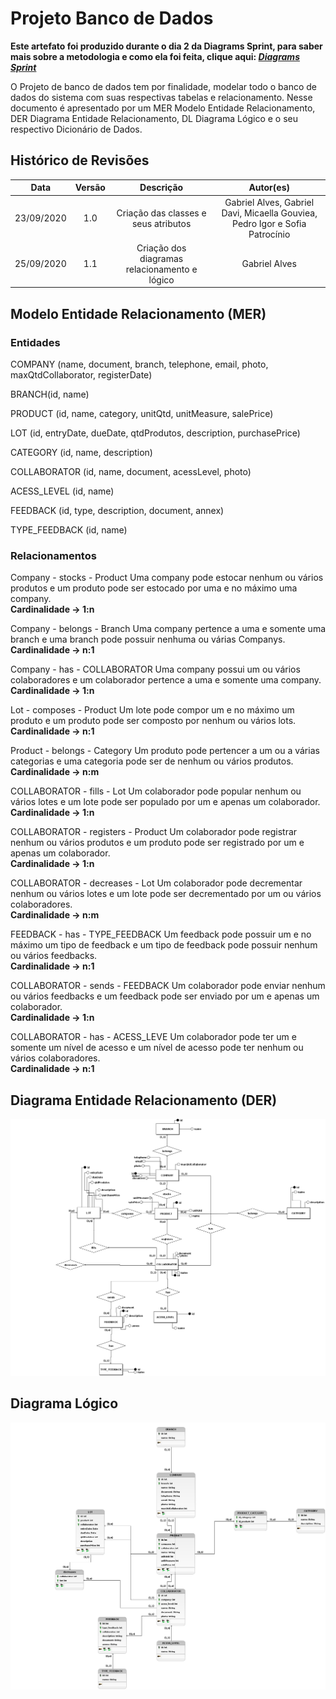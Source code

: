# Projeto Banco de Dados
**Este artefato foi produzido durante o dia 2 da Diagrams Sprint, para saber mais sobre a metodologia e como ela foi feita, clique aqui: _[Diagrams Sprint](Modeling/Diagrams/Diagrams.md)_**

O Projeto de banco de dados tem por finalidade, modelar todo o banco de dados do sistema com suas respectivas tabelas e relacionamento. Nesse documento é apresentado por um MER Modelo Entidade Relacionamento, DER Diagrama Entidade Relacionamento, DL Diagrama Lógico e o seu respectivo Dicionário de Dados.

## Histórico de Revisões
| Data | Versão | Descrição | Autor(es) |
|:----:|:------:|:---------:|:---------:|
| 23/09/2020 | 1.0 | Criação das classes e seus atributos | Gabriel Alves, Gabriel Davi, Micaella Gouviea, Pedro Igor e Sofia Patrocínio |
| 25/09/2020 | 1.1 | Criação dos diagramas relacionamento e lógico | Gabriel Alves |

## Modelo Entidade Relacionamento (MER)

### Entidades

COMPANY (name, document, branch, telephone, email, photo, maxQtdCollaborator, registerDate)

BRANCH(id, name)

PRODUCT (id, name, category, unitQtd, unitMeasure, salePrice)

LOT (id, entryDate, dueDate, qtdProdutos, description, purchasePrice)

CATEGORY (id, name, description)

COLLABORATOR (id, name, document, acessLevel, photo)

ACESS_LEVEL (id, name)

FEEDBACK (id, type, description, document, annex)

TYPE_FEEDBACK (id, name)

### Relacionamentos

Company - stocks - Product
Uma company pode estocar nenhum ou vários produtos e um produto pode ser estocado por uma e no máximo uma company. <br>
**Cardinalidade -> 1:n**

Company - belongs - Branch
Uma company pertence a uma e somente uma branch e uma branch pode possuir nenhuma ou várias Companys.<br>
**Cardinalidade -> n:1**

Company - has - COLLABORATOR
Uma company possui um ou vários colaboradores e um colaborador pertence a uma e somente uma company.<br>
**Cardinalidade -> 1:n**

Lot - composes - Product
Um lote pode compor um e no máximo um produto e um produto pode ser composto por nenhum ou vários lots.<br>
**Cardinalidade -> n:1**

Product - belongs - Category
Um produto pode pertencer a um ou a várias categorias e uma categoria pode ser de nenhum ou vários produtos.<br>
**Cardinalidade -> n:m**

COLLABORATOR - fills - Lot
Um colaborador pode popular nenhum ou vários lotes e um lote pode ser populado por um e apenas um colaborador.<br>
**Cardinalidade -> 1:n**

COLLABORATOR - registers - Product
Um colaborador pode registrar nenhum ou vários produtos e um produto pode ser registrado por um e apenas um colaborador.<br>
**Cardinalidade -> 1:n**

COLLABORATOR - decreases - Lot
Um colaborador pode decrementar nenhum ou vários lotes e um lote pode ser decrementado por um ou vários colaboradores.<br>
**Cardinalidade -> n:m**

FEEDBACK - has - TYPE_FEEDBACK
Um feedback pode possuir um e no máximo um tipo de feedback e um tipo de feedback pode possuir nenhum ou vários feedbacks.<br>
**Cardinalidade -> n:1**

COLLABORATOR - sends - FEEDBACK
Um colaborador pode enviar nenhum ou vários feedbacks e um feedback pode ser enviado por um e apenas um colaborador.<br>
**Cardinalidade -> 1:n**

COLLABORATOR - has - ACESS_LEVE
Um colaborador pode ter um e somente um nível de acesso e um nível de acesso pode ter nenhum ou vários colaboradores.<br>
**Cardinalidade -> n:1**

## Diagrama Entidade Relacionamento (DER)

![Diagrama Entidade Relacionamento](../../assets/img/bancoDados/Modelo_STOCK.png)

## Diagrama Lógico

![Diagrama Entidade Relacionamento](../../assets/img/bancoDados/LOGICO_STOCK.png)